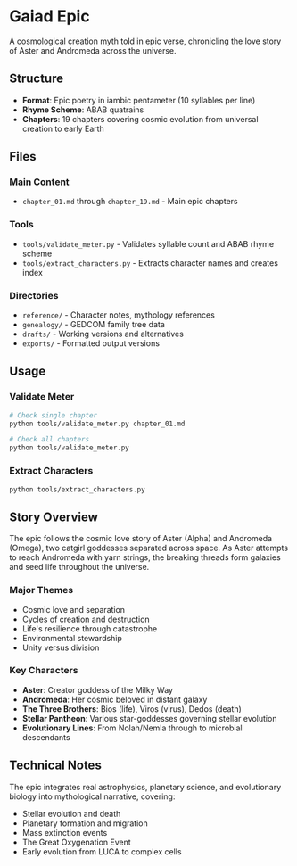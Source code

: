 # Gaiad Epic

A cosmological creation myth told in epic verse, chronicling the love story of Aster and Andromeda across the universe.

## Structure

- **Format**: Epic poetry in iambic pentameter (10 syllables per line)
- **Rhyme Scheme**: ABAB quatrains
- **Chapters**: 19 chapters covering cosmic evolution from universal creation to early Earth

## Files

### Main Content
- `chapter_01.md` through `chapter_19.md` - Main epic chapters

### Tools
- `tools/validate_meter.py` - Validates syllable count and ABAB rhyme scheme
- `tools/extract_characters.py` - Extracts character names and creates index

### Directories
- `reference/` - Character notes, mythology references
- `genealogy/` - GEDCOM family tree data
- `drafts/` - Working versions and alternatives
- `exports/` - Formatted output versions

## Usage

### Validate Meter
```bash
# Check single chapter
python tools/validate_meter.py chapter_01.md

# Check all chapters
python tools/validate_meter.py
```

### Extract Characters
```bash
python tools/extract_characters.py
```

## Story Overview

The epic follows the cosmic love story of Aster (Alpha) and Andromeda (Omega), two catgirl goddesses separated across space. As Aster attempts to reach Andromeda with yarn strings, the breaking threads form galaxies and seed life throughout the universe.

### Major Themes
- Cosmic love and separation
- Cycles of creation and destruction  
- Life's resilience through catastrophe
- Environmental stewardship
- Unity versus division

### Key Characters
- **Aster**: Creator goddess of the Milky Way
- **Andromeda**: Her cosmic beloved in distant galaxy
- **The Three Brothers**: Bios (life), Viros (virus), Dedos (death)
- **Stellar Pantheon**: Various star-goddesses governing stellar evolution
- **Evolutionary Lines**: From Nolah/Nemla through to microbial descendants

## Technical Notes

The epic integrates real astrophysics, planetary science, and evolutionary biology into mythological narrative, covering:
- Stellar evolution and death
- Planetary formation and migration
- Mass extinction events
- The Great Oxygenation Event
- Early evolution from LUCA to complex cells